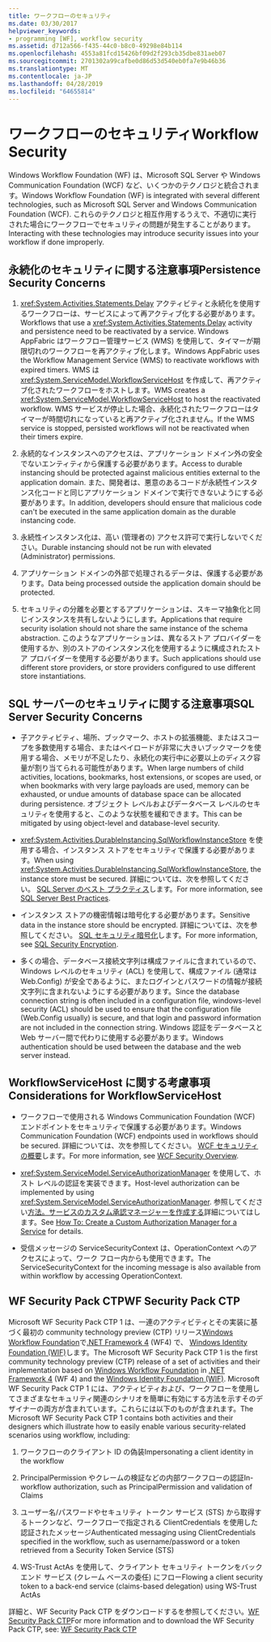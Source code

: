 ```yaml
---
title: ワークフローのセキュリティ
ms.date: 03/30/2017
helpviewer_keywords:
- programming [WF], workflow security
ms.assetid: d712a566-f435-44c0-b8c0-49298e84b114
ms.openlocfilehash: 4553a81fcd15426bf09d2f293cb35dbe831aeb07
ms.sourcegitcommit: 2701302a99cafbe0d86d53d540eb0fa7e9b46b36
ms.translationtype: MT
ms.contentlocale: ja-JP
ms.lasthandoff: 04/28/2019
ms.locfileid: "64655814"
---
```

# <a name="workflow-security"></a><span data-ttu-id="71b92-102">ワークフローのセキュリティ</span><span class="sxs-lookup"><span data-stu-id="71b92-102">Workflow Security</span></span>
<span data-ttu-id="71b92-103">Windows Workflow Foundation (WF) は、Microsoft SQL Server や Windows Communication Foundation (WCF) など、いくつかのテクノロジと統合されます。</span><span class="sxs-lookup"><span data-stu-id="71b92-103">Windows Workflow Foundation (WF) is integrated with several different technologies, such as Microsoft SQL Server and Windows Communication Foundation (WCF).</span></span> <span data-ttu-id="71b92-104">これらのテクノロジと相互作用するうえで、不適切に実行された場合にワークフローでセキュリティの問題が発生することがあります。</span><span class="sxs-lookup"><span data-stu-id="71b92-104">Interacting with these technologies may introduce security issues into your workflow if done improperly.</span></span>

## <a name="persistence-security-concerns"></a><span data-ttu-id="71b92-105">永続化のセキュリティに関する注意事項</span><span class="sxs-lookup"><span data-stu-id="71b92-105">Persistence Security Concerns</span></span>

1. <span data-ttu-id="71b92-106"><xref:System.Activities.Statements.Delay> アクティビティと永続化を使用するワークフローは、サービスによって再アクティブ化する必要があります。</span><span class="sxs-lookup"><span data-stu-id="71b92-106">Workflows that use a <xref:System.Activities.Statements.Delay> activity and persistence need to be reactivated by a service.</span></span> <span data-ttu-id="71b92-107">Windows AppFabric はワークフロー管理サービス (WMS) を使用して、タイマーが期限切れのワークフローを再アクティブ化します。</span><span class="sxs-lookup"><span data-stu-id="71b92-107">Windows AppFabric uses the Workflow Management Service (WMS) to reactivate workflows with expired timers.</span></span> <span data-ttu-id="71b92-108">WMS は <xref:System.ServiceModel.WorkflowServiceHost> を作成して、再アクティブ化されたワークフローをホストします。</span><span class="sxs-lookup"><span data-stu-id="71b92-108">WMS creates a <xref:System.ServiceModel.WorkflowServiceHost> to host the reactivated workflow.</span></span> <span data-ttu-id="71b92-109">WMS サービスが停止した場合、永続化されたワークフローはタイマーが時間切れになっていると再アクティブ化されません。</span><span class="sxs-lookup"><span data-stu-id="71b92-109">If the WMS service is stopped, persisted workflows will not be reactivated when their timers expire.</span></span>

2. <span data-ttu-id="71b92-110">永続的なインスタンスへのアクセスは、アプリケーション ドメイン外の安全でないエンティティから保護する必要があります。</span><span class="sxs-lookup"><span data-stu-id="71b92-110">Access to durable instancing should be protected against malicious entities external to the application domain.</span></span> <span data-ttu-id="71b92-111">また、開発者は、悪意のあるコードが永続性インスタンス化コードと同じアプリケーション ドメインで実行できないようにする必要があります。</span><span class="sxs-lookup"><span data-stu-id="71b92-111">In addition, developers should ensure that malicious code can't be executed in the same application domain as the durable instancing code.</span></span>

3. <span data-ttu-id="71b92-112">永続性インスタンス化は、高い (管理者の) アクセス許可で実行しないでください。</span><span class="sxs-lookup"><span data-stu-id="71b92-112">Durable instancing should not be run with elevated (Administrator) permissions.</span></span>

4. <span data-ttu-id="71b92-113">アプリケーション ドメインの外部で処理されるデータは、保護する必要があります。</span><span class="sxs-lookup"><span data-stu-id="71b92-113">Data being processed outside the application domain should be protected.</span></span>

5. <span data-ttu-id="71b92-114">セキュリティの分離を必要とするアプリケーションは、スキーマ抽象化と同じインスタンスを共有しないようにします。</span><span class="sxs-lookup"><span data-stu-id="71b92-114">Applications that require security isolation should not share the same instance of the schema abstraction.</span></span> <span data-ttu-id="71b92-115">このようなアプリケーションは、異なるストア プロバイダーを使用するか、別のストアのインスタンス化を使用するように構成されたストア プロバイダーを使用する必要があります。</span><span class="sxs-lookup"><span data-stu-id="71b92-115">Such applications should use different store providers, or store providers configured to use different store instantiations.</span></span>

## <a name="sql-server-security-concerns"></a><span data-ttu-id="71b92-116">SQL サーバーのセキュリティに関する注意事項</span><span class="sxs-lookup"><span data-stu-id="71b92-116">SQL Server Security Concerns</span></span>

- <span data-ttu-id="71b92-117">子アクティビティ、場所、ブックマーク、ホストの拡張機能、またはスコープを多数使用する場合、またはペイロードが非常に大きいブックマークを使用する場合、メモリが不足したり、永続化の実行中に必要以上のディスク容量が割り当てられる可能性があります。</span><span class="sxs-lookup"><span data-stu-id="71b92-117">When large numbers of child activities, locations, bookmarks, host extensions, or scopes are used, or when bookmarks with very large payloads are used, memory can be exhausted, or undue amounts of database space can be allocated during persistence.</span></span> <span data-ttu-id="71b92-118">オブジェクト レベルおよびデータベース レベルのセキュリティを使用すると、このような状態を緩和できます。</span><span class="sxs-lookup"><span data-stu-id="71b92-118">This can be mitigated by using object-level and database-level security.</span></span>

- <span data-ttu-id="71b92-119"><xref:System.Activities.DurableInstancing.SqlWorkflowInstanceStore> を使用する場合、インスタンス ストアをセキュリティで保護する必要があります。</span><span class="sxs-lookup"><span data-stu-id="71b92-119">When using <xref:System.Activities.DurableInstancing.SqlWorkflowInstanceStore>, the instance store must be secured.</span></span> <span data-ttu-id="71b92-120">詳細については、次を参照してください。 [SQL Server のベスト プラクティス](https://go.microsoft.com/fwlink/?LinkId=164972)します。</span><span class="sxs-lookup"><span data-stu-id="71b92-120">For more information, see [SQL Server Best Practices](https://go.microsoft.com/fwlink/?LinkId=164972).</span></span>

- <span data-ttu-id="71b92-121">インスタンス ストアの機密情報は暗号化する必要があります。</span><span class="sxs-lookup"><span data-stu-id="71b92-121">Sensitive data in the instance store should be encrypted.</span></span> <span data-ttu-id="71b92-122">詳細については、次を参照してください。 [SQL セキュリティ暗号化](https://go.microsoft.com/fwlink/?LinkId=164976)します。</span><span class="sxs-lookup"><span data-stu-id="71b92-122">For more information, see [SQL Security Encryption](https://go.microsoft.com/fwlink/?LinkId=164976).</span></span>

- <span data-ttu-id="71b92-123">多くの場合、データベース接続文字列は構成ファイルに含まれているので、Windows レベルのセキュリティ (ACL) を使用して、構成ファイル (通常は Web.Config) が安全であるように、またログインとパスワードの情報が接続文字列に含まれないようにする必要があります。</span><span class="sxs-lookup"><span data-stu-id="71b92-123">Since the database connection string is often included in a configuration file, windows-level security (ACL) should be used to ensure that the configuration file (Web.Config usually) is secure, and that login and password information are not included in the connection string.</span></span> <span data-ttu-id="71b92-124">Windows 認証をデータベースと Web サーバー間で代わりに使用する必要があります。</span><span class="sxs-lookup"><span data-stu-id="71b92-124">Windows authentication should be used between the database and the web server instead.</span></span>

## <a name="considerations-for-workflowservicehost"></a><span data-ttu-id="71b92-125">WorkflowServiceHost に関する考慮事項</span><span class="sxs-lookup"><span data-stu-id="71b92-125">Considerations for WorkflowServiceHost</span></span>

- <span data-ttu-id="71b92-126">ワークフローで使用される Windows Communication Foundation (WCF) エンドポイントをセキュリティで保護する必要があります。</span><span class="sxs-lookup"><span data-stu-id="71b92-126">Windows Communication Foundation (WCF) endpoints used in workflows should be secured.</span></span> <span data-ttu-id="71b92-127">詳細については、次を参照してください。 [WCF セキュリティの概要](https://go.microsoft.com/fwlink/?LinkID=164975)します。</span><span class="sxs-lookup"><span data-stu-id="71b92-127">For more information, see [WCF Security Overview](https://go.microsoft.com/fwlink/?LinkID=164975).</span></span>

- <span data-ttu-id="71b92-128"><xref:System.ServiceModel.ServiceAuthorizationManager> を使用して、ホスト レベルの認証を実装できます。</span><span class="sxs-lookup"><span data-stu-id="71b92-128">Host-level authorization can be implemented by using <xref:System.ServiceModel.ServiceAuthorizationManager>.</span></span> <span data-ttu-id="71b92-129">参照してください[方法。サービスのカスタム承認マネージャーを作成する](https://go.microsoft.com/fwlink/?LinkId=192228)詳細についてはします。</span><span class="sxs-lookup"><span data-stu-id="71b92-129">See [How To: Create a Custom Authorization Manager for a Service](https://go.microsoft.com/fwlink/?LinkId=192228) for details.</span></span>

- <span data-ttu-id="71b92-130">受信メッセージの ServiceSecurityContext は、OperationContext へのアクセスによって、ワーク フロー内からも使用できます。</span><span class="sxs-lookup"><span data-stu-id="71b92-130">The ServiceSecurityContext for the incoming message is also available from within workflow by accessing OperationContext.</span></span>

## <a name="wf-security-pack-ctp"></a><span data-ttu-id="71b92-131">WF Security Pack CTP</span><span class="sxs-lookup"><span data-stu-id="71b92-131">WF Security Pack CTP</span></span>
 <span data-ttu-id="71b92-132">Microsoft WF Security Pack CTP 1 は、一連のアクティビティとその実装に基づく最初の community technology preview (CTP) リリース[Windows Workflow Foundation](index.md)で[.NET Framework 4](https://docs.microsoft.com/previous-versions/dotnet/netframework-4.0/w0x726c2(v=vs.100)) (WF4) で、 [Windows Identity Foundation (WIF)](../security/index.md)します。</span><span class="sxs-lookup"><span data-stu-id="71b92-132">The Microsoft WF Security Pack CTP 1 is the first community technology preview (CTP) release of a set of activities and their implementation based on [Windows Workflow Foundation](index.md) in [.NET Framework 4](https://docs.microsoft.com/previous-versions/dotnet/netframework-4.0/w0x726c2(v=vs.100)) (WF 4) and the [Windows Identity Foundation (WIF)](../security/index.md).</span></span>  <span data-ttu-id="71b92-133">Microsoft WF Security Pack CTP 1 には、アクティビティおよび、ワークフローを使用してさまざまなセキュリティ関連のシナリオを簡単に有効にする方法を示すそのデザイナーの両方が含まれています。これらには以下のものが含まれます。</span><span class="sxs-lookup"><span data-stu-id="71b92-133">The Microsoft WF Security Pack CTP 1 contains both activities and their designers which illustrate how to easily enable various security-related scenarios using workflow, including:</span></span>

1. <span data-ttu-id="71b92-134">ワークフローのクライアント ID の偽装</span><span class="sxs-lookup"><span data-stu-id="71b92-134">Impersonating a client identity in the workflow</span></span>

2. <span data-ttu-id="71b92-135">PrincipalPermission やクレームの検証などの内部ワークフローの認証</span><span class="sxs-lookup"><span data-stu-id="71b92-135">In-workflow authorization, such as PrincipalPermission and validation of Claims</span></span>

3. <span data-ttu-id="71b92-136">ユーザー名/パスワードやセキュリティ トークン サービス (STS) から取得するトークンなど、ワークフローで指定される ClientCredentials を使用した認証されたメッセージ</span><span class="sxs-lookup"><span data-stu-id="71b92-136">Authenticated messaging using ClientCredentials specified in the workflow, such as username/password or a token retrieved from a Security Token Service (STS)</span></span>

4. <span data-ttu-id="71b92-137">WS-Trust ActAs を使用して、クライアント セキュリティ トークンをバックエンド サービス (クレーム ベースの委任) にフロー</span><span class="sxs-lookup"><span data-stu-id="71b92-137">Flowing a client security token to a back-end service (claims-based delegation) using WS-Trust ActAs</span></span>

<span data-ttu-id="71b92-138">詳細と、WF Security Pack CTP をダウンロードするを参照してください。[WF Security Pack CTP](https://archive.codeplex.com/?p=wf)</span><span class="sxs-lookup"><span data-stu-id="71b92-138">For more information and to download the WF Security Pack CTP, see: [WF Security Pack CTP](https://archive.codeplex.com/?p=wf)</span></span>